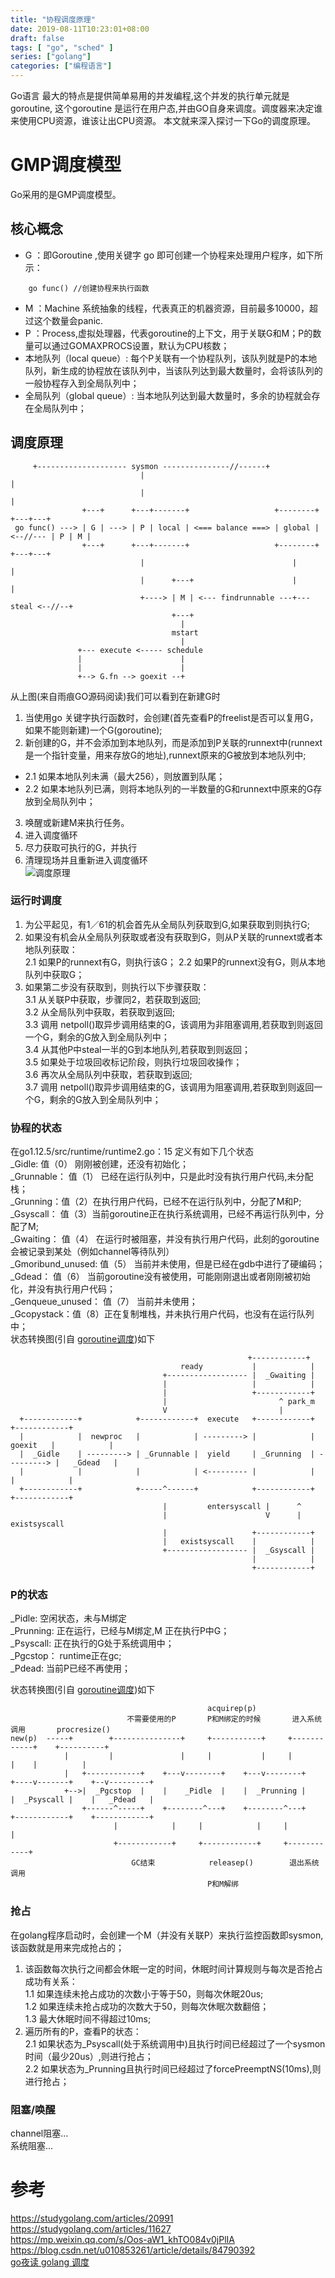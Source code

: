 ```yaml
---
title: "协程调度原理"
date: 2019-08-11T10:23:01+08:00
draft: false
tags: [ "go", "sched" ]
series: ["golang"]
categories: ["编程语言"]
--- 
```

Go语言 最大的特点是提供简单易用的并发编程,这个并发的执行单元就是goroutine, 这个goroutine 是运行在用户态,并由GO自身来调度。调度器来决定谁来使用CPU资源，谁该让出CPU资源。
本文就来深入探讨一下Go的调度原理。
 
<!--more-->
# GMP调度模型
Go采用的是GMP调度模型。
## 核心概念
- G ：即Goroutine ,使用关键字 go 即可创建一个协程来处理用户程序，如下所示：  
 ```golang
     go func() //创建协程来执行函数
 ``` 
- M ：Machine 系统抽象的线程，代表真正的机器资源，目前最多10000，超过这个数量会panic.  
- P ：Process,虚拟处理器，代表goroutine的上下文，用于关联G和M；P的数量可以通过GOMAXPROCS设置，默认为CPU核数；
- 本地队列（local queue）: 每个P关联有一个协程队列，该队列就是P的本地队列，新生成的协程放在该队列中，当该队列达到最大数量时，会将该队列的一般协程存入到全局队列中；
- 全局队列（global queue）: 当本地队列达到最大数量时，多余的协程就会存在全局队列中；
<!--more-->

## 调度原理

```
     +-------------------- sysmon ---------------//------+ 
                             |                                                   |
                             |                                                   |
                +---+      +---+-------+                   +--------+          +---+---+
 go func() ---> | G | ---> | P | local | <=== balance ===> | global | <--//--- | P | M |
                +---+      +---+-------+                   +--------+          +---+---+
                             |                                 |                 | 
                             |      +---+                      |                 |
                             +----> | M | <--- findrunnable ---+--- steal <--//--+
                                    +---+ 
                                      |
                                    mstart
                                      |
               +--- execute <----- schedule 
               |                      |   
               |                      |
               +--> G.fn --> goexit --+ 

```


从上图(来自雨痕GO源码阅读)我们可以看到在新建G时  
1. 当使用go 关键字执行函数时，会创建(首先查看P的freelist是否可以复用G，如果不能则新建)一个G(goroutine);  
2. 新创建的G，并不会添加到本地队列，而是添加到P关联的runnext中(runnext是一个指针变量，用来存放G的地址),runnext原来的G被放到本地队列中;    
  * 2.1 如果本地队列未满（最大256），则放置到队尾；    
  * 2.2 如果本地队列已满，则将本地队列的一半数量的G和runnext中原来的G存放到全局队列中；   
3. 唤醒或新建M来执行任务。  
4. 进入调度循环  
5. 尽力获取可执行的G，并执行  
6. 清理现场并且重新进入调度循环  
![调度原理](https://raw.githubusercontent.com/garfcat/garfcat/master/static/gmp_pic.png)    

   
    
### 运行时调度
1. 为公平起见，有1／61的机会首先从全局队列获取到G,如果获取到则执行G;    
2. 如果没有机会从全局队列获取或者没有获取到G，则从P关联的runnext或者本地队列获取：    
    2.1 如果P的runnext有G，则执行该G； 
    2.2 如果P的runnext没有G，则从本地队列中获取G；  
3. 如果第二步没有获取到，则执行以下步骤获取：  
    3.1 从关联P中获取，步骤同2，若获取到返回;  
    3.2 从全局队列中获取，若获取到返回;  
    3.3 调用 netpoll()取异步调用结束的G，该调用为非阻塞调用,若获取到则返回一个G，剩余的G放入到全局队列中；  
    3.4 从其他P中steal一半的G到本地队列,若获取到则返回；  
    3.5 如果处于垃圾回收标记阶段，则执行垃圾回收操作；  
    3.6 再次从全局队列中获取，若获取到返回;  
    3.7 调用 netpoll()取异步调用结束的G，该调用为阻塞调用,若获取到则返回一个G，剩余的G放入到全局队列中；
        
### 协程的状态
在go1.12.5/src/runtime/runtime2.go：15 定义有如下几个状态  
_Gidle: 值（0） 刚刚被创建，还没有初始化；  
_Grunnable： 值（1） 已经在运行队列中，只是此时没有执行用户代码,未分配栈；   
_Grunning：值（2）在执行用户代码，已经不在运行队列中，分配了M和P;  
_Gsyscall： 值（3）当前goroutine正在执行系统调用，已经不再运行队列中，分配了M;  
_Gwaiting： 值（4） 在运行时被阻塞，并没有执行用户代码，此刻的goroutine会被记录到某处（例如channel等待队列）  
_Gmoribund_unused: 值（5） 当前并未使用，但是已经在gdb中进行了硬编码；  
_Gdead： 值（6） 当前goroutine没有被使用，可能刚刚退出或者刚刚被初始化，并没有执行用户代码；  
_Genqueue_unused： 值（7） 当前并未使用；   
_Gcopystack：值（8）正在复制堆栈，并未执行用户代码，也没有在运行队列中；    
状态转换图(引自 [goroutine调度](https://reading.developerlearning.cn/reading/12-2018-08-02-goroutine-gpm/))如下
```
                                                     +------------+
                                      ready           |            |
                                  +------------------ |  _Gwaiting |
                                  |                   |            |
                                  |                   +------------+
                                  |                         ^ park_m
                                  V                         | 
  +------------+            +------------+  execute   +------------+            +------------+    
  |            |  newproc   |            | ---------> |            |   goexit   |            |
  |  _Gidle    | ---------> | _Grunnable |  yield     | _Grunning  | ---------> |   _Gdead   |      
  |            |            |            | <--------- |            |            |            |
  +------------+            +-----^------+            +------------+            +------------+
                                  |         entersyscall |      ^ 
                                  |                      V      | existsyscall
                                  |                   +------------+
                                  |   existsyscall    |            |
                                  +------------------ |  _Gsyscall |
                                                      |            |
                                                      +------------+

```

### P的状态
_Pidle: 空闲状态，未与M绑定  
_Prunning: 正在运行，已经与M绑定,M 正在执行P中G；  
_Psyscall: 正在执行的G处于系统调用中；  
_Pgcstop： runtime正在gc;  
_Pdead: 当前P已经不再使用；  

状态转换图(引自 [goroutine调度](https://reading.developerlearning.cn/reading/12-2018-08-02-goroutine-gpm/))如下
```
                                            acquirep(p)        
                          不需要使用的P       P和M绑定的时候       进入系统调用       procresize()
new(p)  -----+        +---------------+     +-----------+     +------------+    +----------+
            |         |               |     |           |     |            |    |          |
            |   +------------+    +---v--------+    +---v--------+    +----v-------+    +--v---------+
            +-->|  _Pgcstop  |    |    _Pidle  |    |  _Prunning |    |  _Psyscall |    |   _Pdead   |
                +------^-----+    +--------^---+    +--------^---+    +------------+    +------------+
                       |            |     |            |     |            |
                       +------------+     +------------+     +------------+
                           GC结束            releasep()        退出系统调用
                                            P和M解绑  

```    
### 抢占
在golang程序启动时，会创建一个M（并没有关联P）来执行监控函数即sysmon,该函数就是用来完成抢占的；
1. 该函数每次执行之间都会休眠一定的时间，休眠时间计算规则与每次是否抢占成功有关系：  
    1.1 如果连续未抢占成功的次数小于等于50，则每次休眠20us;  
    1.2 如果连续未抢占成功的次数大于50，则每次休眠次数翻倍；  
    1.3 最大休眠时间不得超过10ms;  
2. 遍历所有的P，查看P的状态：  
    2.1 如果状态为_Psyscall(处于系统调用中)且执行时间已经超过了一个sysmon时间（最少20us）,则进行抢占；  
    2.2 如果状态为_Prunning且执行时间已经超过了forcePreemptNS(10ms),则进行抢占；  


### 阻塞/唤醒
 channel阻塞...  
 系统阻塞...  

# 参考
https://studygolang.com/articles/20991 
https://studygolang.com/articles/11627  
https://mp.weixin.qq.com/s/Oos-aW1_khTO084v0jPlIA    
https://blog.csdn.net/u010853261/article/details/84790392    
[go夜读 golang 调度](https://reading.developerlearning.cn/reading/12-2018-08-02-goroutine-gpm/)
